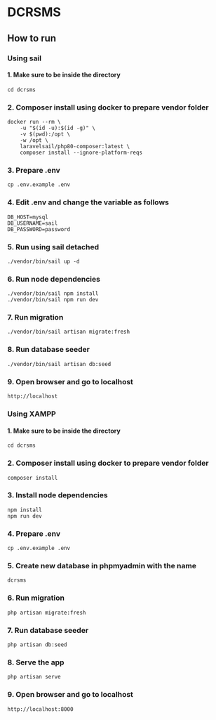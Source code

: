 # DCRSMS
## How to run
### Using sail
#### 1. Make sure to be inside the directory
```
cd dcrsms
```
### 2. Composer install using docker to prepare vendor folder
```
docker run --rm \
    -u "$(id -u):$(id -g)" \
    -v $(pwd):/opt \
    -w /opt \
    laravelsail/php80-composer:latest \
    composer install --ignore-platform-reqs
```
### 3. Prepare .env
```
cp .env.example .env
```
### 4. Edit .env and change the variable as follows
```
DB_HOST=mysql
DB_USERNAME=sail
DB_PASSWORD=password
```
### 5. Run using sail detached
```
./vendor/bin/sail up -d
```
### 6. Run node dependencies
```
./vendor/bin/sail npm install
./vendor/bin/sail npm run dev
```
### 7. Run migration
```
./vendor/bin/sail artisan migrate:fresh
```
### 8. Run database seeder
```
./vendor/bin/sail artisan db:seed
```
### 9. Open browser and go to localhost
```
http://localhost
```

### Using XAMPP
#### 1. Make sure to be inside the directory
```
cd dcrsms
```
### 2. Composer install using docker to prepare vendor folder
```
composer install
```
### 3. Install node dependencies
```
npm install
npm run dev
```
### 4. Prepare .env
```
cp .env.example .env
```
### 5. Create new database in phpmyadmin with the name
```
dcrsms
```
### 6. Run migration
```
php artisan migrate:fresh
```
### 7. Run database seeder
```
php artisan db:seed
```
### 8. Serve the app
```
php artisan serve
```
### 9. Open browser and go to localhost
```
http://localhost:8000
```